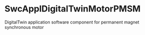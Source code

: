 # SwcApplDigitalTwinMotorPMSM
DigitalTwin application software component for permanent magnet synchronous motor
